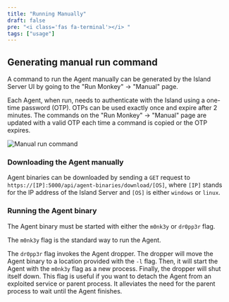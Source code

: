 ```yaml
---
title: "Running Manually"
draft: false
pre: "<i class='fas fa-terminal'></i> "
tags: ["usage"]
---
```



## Generating manual run command

A command to run the Agent manually can be generated by the Island Server UI by
going to the "Run Monkey" -> "Manual" page.

Each Agent, when run, needs to authenticate with the Island using a one-time
password (OTP). OTPs can be used exactly once and expire after 2 minutes. The
commands on the "Run Monkey" -> "Manual" page are updated with a valid OTP each
time a command is copied or the OTP expires.

![Manual run command](/images/island/run_monkey_page/run_monkey_on_machine.png "Manual run command")

### Downloading the Agent manually

Agent binaries can be downloaded by sending a `GET` request to
`https://[IP]:5000/api/agent-binaries/download/[OS]`, where `[IP]` stands for the IP
address of the Island Server and `[OS]` is either `windows` or `linux`.

### Running the Agent binary

The Agent binary must be started with either the `m0nk3y` or `dr0pp3r` flag.

The `m0nk3y` flag is the standard way to run the Agent.

The `dr0pp3r` flag invokes the Agent dropper. The dropper will move the Agent
binary to a location provided with the `-l` flag. Then, it will start the Agent
with the `m0nk3y` flag as a new process. Finally, the dropper will shut itself
down. This flag is useful if you want to detach the Agent from an exploited
service or parent process. It alleviates the need for the parent process to
wait until the Agent finishes.
